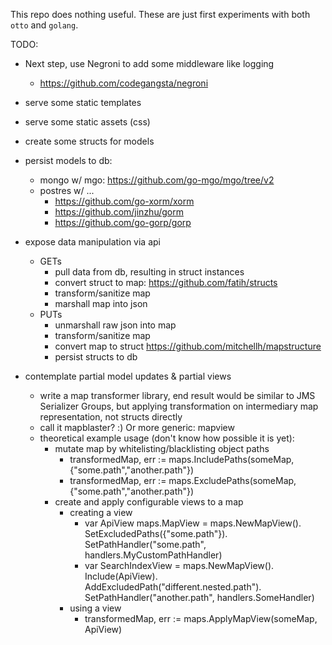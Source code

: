 This repo does nothing useful. These are just first experiments with both `otto` and `golang`.

TODO: 

* Next step, use Negroni to add some middleware like logging
  * https://github.com/codegangsta/negroni
* serve some static templates
* serve some static assets (css)
* create some structs for models
* persist models to db:
  * mongo w/ mgo: https://github.com/go-mgo/mgo/tree/v2
  * postres w/ ...
    * https://github.com/go-xorm/xorm
    * https://github.com/jinzhu/gorm
    * https://github.com/go-gorp/gorp
* expose data manipulation via api
  * GETs
    * pull data from db, resulting in struct instances
    * convert struct to map: https://github.com/fatih/structs
    * transform/sanitize map
    * marshall map into json
  * PUTs
    * unmarshall raw json into map
    * transform/sanitize map
    * convert map to struct https://github.com/mitchellh/mapstructure
    * persist structs to db

* contemplate partial model updates & partial views
  * write a map transformer library, end result would be similar to JMS Serializer Groups, but applying transformation on intermediary map representation, not structs directly
  * call it mapblaster? :)  Or more generic: mapview
  * theoretical example usage (don't know how possible it is yet):
    * mutate map by whitelisting/blacklisting object paths
      * transformedMap, err := maps.IncludePaths(someMap, {"some.path","another.path"})
      * transformedMap, err := maps.ExcludePaths(someMap, {"some.path","another.path"})
    * create and apply configurable views to a map
      * creating a view
        * var ApiView maps.MapView = maps.NewMapView().
          SetExcludedPaths({"some.path"}).
          SetPathHandler("some.path", handlers.MyCustomPathHandler)
        * var SearchIndexView = maps.NewMapView().
          Include(ApiView).
          AddExcludedPath("different.nested.path").
          SetPathHandler("another.path", handlers.SomeHandler)
      * using a view
        * transformedMap, err := maps.ApplyMapView(someMap, ApiView)
  
